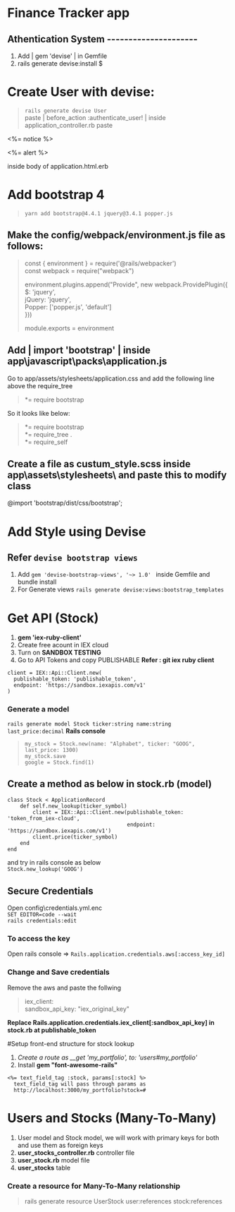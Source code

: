 # Finance Tracker app

## Athentication System ---------------------

1. Add | gem 'devise' | in Gemfile
2. rails generate devise:install $

# Create User with devise:

> `rails generate devise User`  
  paste | before_action :authenticate_user! | inside application_controller.rb
  paste 
  <p class="notice"> <%= notice %> </p>
  <p class="alert"> <%= alert %> </p>
  inside body of application.html.erb

<!-- Now the signup and login page functionality automatically created -->
# Add bootstrap 4
> `yarn add bootstrap@4.4.1 jquery@3.4.1 popper.js`  
## Make the config/webpack/environment.js file as follows:

> const { environment } = require('@rails/webpacker')  
> const webpack = require("webpack")  
> 
> environment.plugins.append("Provide", new webpack.ProvidePlugin({  
>     $: 'jquery',  
>    jQuery: 'jquery',  
>     Popper: ['popper.js', 'default']  
> }))  
> 
> module.exports = environment

## Add | import 'bootstrap' | inside app\javascript\packs\application.js  
Go to app/assets/stylesheets/application.css and add the following line above the require_tree 

> *= require bootstrap

So it looks like below:
> *= require bootstrap  
> *= require_tree .  
> *= require_self

## Create a file as custum_style.scss inside app\assets\stylesheets\ and paste this to modify class  
@import 'bootstrap/dist/css/bootstrap';

# Add Style using Devise
## Refer `devise bootstrap views`

1. Add `gem 'devise-bootstrap-views', '~> 1.0' ` inside Gemfile and bundle install
2. For Generate views `rails generate devise:views:bootstrap_templates`

# Get API (Stock)
1. **gem 'iex-ruby-client'**
2. Create free acount in IEX cloud
3. Turn on **SANDBOX TESTING**
4. Go to API Tokens and copy PUBLISHABLE
__Refer : git iex ruby client__

```
client = IEX::Api::Client.new(
  publishable_token: 'publishable_token',
  endpoint: 'https://sandbox.iexapis.com/v1'
)
```

### Generate a model  
`rails generate model Stock ticker:string name:string last_price:decimal`
**Rails console**
> `my_stock = Stock.new(name: "Alphabet", ticker: "GOOG", last_price: 1300)`  
> `my_stock.save`  
> `google = Stock.find(1)`

## Create a method as below in stock.rb (model)  
```
class Stock < ApplicationRecord  
    def self.new_lookup(ticker_symbol)  
        client = IEX::Api::Client.new(publishable_token: 'token_from_iex-cloud',  
                                      endpoint: 'https://sandbox.iexapis.com/v1')  
        client.price(ticker_symbol)  
    end  
end
```

and try in rails console as below  
`Stock.new_lookup('GOOG')`

## Secure Credentials
Open config\credentials.yml.enc  
`SET EDITOR=code --wait`  
`rails credentials:edit`

### To access the key 
Open rails console =>
`Rails.application.credentials.aws[:access_key_id]`

### Change and Save credentials  
Remove the aws and paste the follwing  
> iex_client:  
> sandbox_api_key: "iex_original_key"

**Replace __Rails.application.credentials.iex_client[:sandbox_api_key]__ in stock.rb at publishable_token**

#Setup front-end structure for stock lookup

1. *Create a route as __get 'my_portfolio', to: 'users#my_portfolio'*
2. Install **gem "font-awesome-rails"**

```
<%= text_field_tag :stock, params[:stock] %>
  text_field_tag will pass through params as 
  http://localhost:3000/my_portfolio?stock=#
```

# Users and Stocks (Many-To-Many)
1. User model and Stock model, we will work with primary keys for both and use them as foreign keys
2. **user_stocks_controller.rb** controller file
3. **user_stock.rb** model file
4. **user_stocks** table

### Create a resource for Many-To-Many relationship
> rails generate resource UserStock user:references stock:references
